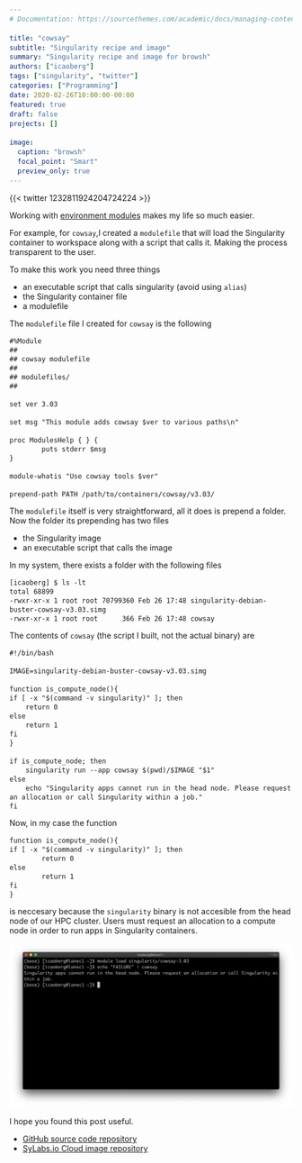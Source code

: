 ```yaml
---
# Documentation: https://sourcethemes.com/academic/docs/managing-content/

title: "cowsay"
subtitle: "Singularity recipe and image"
summary: "Singularity recipe and image for browsh"
authors: ["icaoberg"]
tags: ["singularity", "twitter"]
categories: ["Programming"]
date: 2020-02-26T10:00:00-00:00
featured: true
draft: false
projects: []

image:
  caption: "browsh"
  focal_point: "Smart"
  preview_only: true
---
```


{{< twitter 1232811924204724224 >}}

Working with [environment modules](http://modules.sourceforge.net/) makes my life so much easier.

For example, for `cowsay`,I created a `modulefile` that will load the Singularity container to workspace along with a script that calls it. Making the process transparent to the user.

To make this work you need three things

* an executable script that calls singularity (avoid using `alias`)
* the Singularity container file
* a modulefile

The `modulefile` file I created for `cowsay` is the following

```
#%Module
##
## cowsay modulefile
##
## modulefiles/
##

set ver 3.03

set msg "This module adds cowsay $ver to various paths\n"

proc ModulesHelp { } {
        puts stderr $msg
}

module-whatis "Use cowsay tools $ver"

prepend-path PATH /path/to/containers/cowsay/v3.03/
```

The `modulefile` itself is very straightforward, all it does is prepend a folder. Now the folder its prepending has two files

* the Singularity image
* an executable script that calls the image

In my system, there exists a folder with the following files

```
[icaoberg] $ ls -lt
total 68899
-rwxr-xr-x 1 root root 70799360 Feb 26 17:48 singularity-debian-buster-cowsay-v3.03.simg
-rwxr-xr-x 1 root root      366 Feb 26 17:48 cowsay
```

The contents of `cowsay` (the script I built, not the actual binary) are

```
#!/bin/bash

IMAGE=singularity-debian-buster-cowsay-v3.03.simg

function is_compute_node(){
if [ -x "$(command -v singularity)" ]; then
	return 0
else
	return 1
fi
}

if is_compute_node; then
	singularity run --app cowsay $(pwd)/$IMAGE "$1"
else
	echo "Singularity apps cannot run in the head node. Please request an allocation or call Singularity within a job."
fi
```

Now, in my case the function

```
function is_compute_node(){
if [ -x "$(command -v singularity)" ]; then
        return 0
else
        return 1
fi
}
```

is neccesary because the `singularity` binary is not accesible from the head node of our HPC cluster. Users must request an allocation to a compute node in order to run apps in Singularity containers.

![Screenshot](./screenshot.png)

I hope you found this post useful.

* [GitHub source code repository](https://github.com/icaoberg/singularity-cowsay)
* [SyLabs.io Cloud image repository](https://cloud.sylabs.io/library/icaoberg/default/cowsay)
